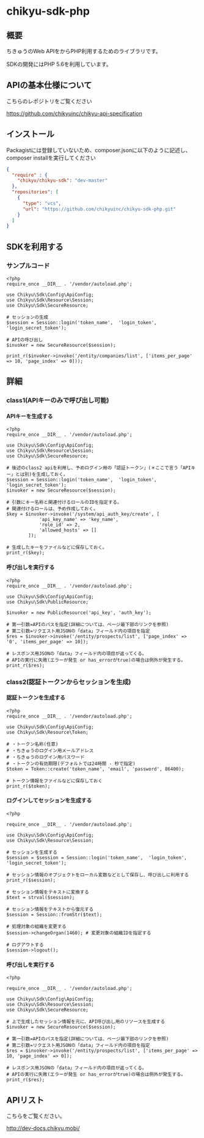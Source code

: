 # chikyu-sdk-php
## 概要
ちきゅうのWeb APIをからPHP利用するためのライブラリです。

SDKの開発にはPHP 5.6を利用しています。

## APIの基本仕様について
こちらのレポジトリをご覧ください

https://github.com/chikyuinc/chikyu-api-specification

## インストール
Packagistには登録していないため、composer.jsonに以下のように記述し、composer installを実行してください

```composer.json
{
  "require" : {
    "chikyu/chikyu-sdk": "dev-master"
  },
  "repositories": [
    {
      "type": "vcs",
      "url": "https://github.com/chikyuinc/chikyu-sdk-php.git"
    }
  ]
}
```

## SDKを利用する
### サンプルコード
```test.php
<?php
require_once __DIR__ . '/vendor/autoload.php';

use Chikyu\Sdk\Config\ApiConfig;
use Chikyu\Sdk\Resource\Session;
use Chikyu\Sdk\SecureResource;

# セッションの生成
$session = Session::login('token_name',  'login_token',  'login_secret_token');

# APIの呼び出し
$invoker = new SecureResource($session);

print_r($invoker->invoke('/entity/companies/list', ['items_per_page' => 10, 'page_index' => 0]));
```

## 詳細
### class1(APIキーのみで呼び出し可能)
#### APIキーを生成する
```token.php
<?php
require_once __DIR__ . '/vendor/autoload.php';

use Chikyu\Sdk\Config\ApiConfig;
use Chikyu\Sdk\Resource\Session;
use Chikyu\Sdk\SecureResource;

# 後述のclass2 apiを利用し、予めログイン用の「認証トークン」(＊ここで言う「APIキー」とは別)を生成しておく。
$session = Session::login('token_name',  'login_token',  'login_secret_token');
$invoker = new SecureResource($session);

# 引数にキー名称と関連付けるロールのIDを指定する。
# 関連付けるロールは、予め作成しておく。
$key = $invoker->invoke('/system/api_auth_key/create', [
            'api_key_name' => 'key_name',
            'role_id' => 2,
            'allowed_hosts' => []
        ]);

# 生成したキーをファイルなどに保存しておく。
print_r($key);
```

#### 呼び出しを実行する
```invoke_public.php
<?php
require_once __DIR__ . '/vendor/autoload.php';

use Chikyu\Sdk\Config\ApiConfig;
use Chikyu\Sdk\PublicResource;

$invoker = new PublicResource('api_key', 'auth_key');

# 第一引数=APIのパスを指定(詳細については、ページ最下部のリンクを参照)
# 第二引数=リクエスト用JSONの「data」フィールド内の項目を指定
$res = $invoker->invoke('/entity/prospects/list', ['page_index' => '0', 'items_per_page' => 10]);

# レスポンス用JSONの「data」フィールド内の項目が返ってくる。
# APIの実行に失敗(エラーが発生 or has_errorがtrue)の場合は例外が発生する。
print_r($res);
```

### class2(認証トークンからセッションを生成)
#### 認証トークンを生成する
```create_token.php
<?php
require_once __DIR__ . '/vendor/autoload.php';

use Chikyu\Sdk\Config\ApiConfig;
use Chikyu\Sdk\Resource\Token;

# ・トークン名称(任意)
# ・ちきゅうのログイン用メールアドレス
# ・ちきゅうのログイン用パスワード
# ・トークンの有効期限(デフォルトでは24時間 - 秒で指定)
$token = Token::create('token_name', 'email', 'password', 86400);

# トークン情報をファイルなどに保存しておく
print_r($token);
```

#### ログインしてセッションを生成する
```create_session.php
<?php

require_once __DIR__ . '/vendor/autoload.php';

use Chikyu\Sdk\Config\ApiConfig;
use Chikyu\Sdk\Resource\Session;

# セッションを生成する
$session = $session = Session::login('token_name',  'login_token',  'login_secret_token');

# セッション情報のオブジェクトをローカル変数などとして保存し、呼び出しに利用する
print_r($session);

# セッション情報をテキストに変換する
$text = strval($session);

# セッション情報をテキストから復元する
$session = Session::fromStr($text);

# 処理対象の組織を変更する
$session->changeOrgan(1460); # 変更対象の組織IDを指定する

# ログアウトする
$session->logout();
```


#### 呼び出しを実行する
```invoke_secure.php
<?php

require_once __DIR__ . '/vendor/autoload.php';

use Chikyu\Sdk\Config\ApiConfig;
use Chikyu\Sdk\Resource\Session;
use Chikyu\Sdk\SecureResource;

# 上で生成したセッション情報を元に、API呼び出し用のリソースを生成する
$invoker = new SecureResource($session);

# 第一引数=APIのパスを指定(詳細については、ページ最下部のリンクを参照)
# 第二引数=リクエスト用JSONの「data」フィールド内の項目を指定
$res = $invoker->invoke('/entity/prospects/list', ['items_per_page' => 10, 'page_index' => 0]);

# レスポンス用JSONの「data」フィールド内の項目が返ってくる。
# APIの実行に失敗(エラーが発生 or has_errorがtrue)の場合は例外が発生する。
print_r($res);
```


## APIリスト
こちらをご覧ください。

http://dev-docs.chikyu.mobi/

